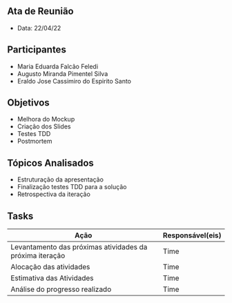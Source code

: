 ## Ata de Reunião
* Data: 22/04/22
## Participantes
  * Maria Eduarda Falcão Feledi
  * Augusto Miranda Pimentel Silva
  * Eraldo Jose Cassimiro do Espirito Santo
## Objetivos
* Melhora do Mockup
* Criação dos Slides
* Testes TDD
* Postmortem
## Tópicos Analisados
* Estruturação da apresentação
* Finalização testes TDD para a solução
* Retrospectiva da iteração
## Tasks
| Ação | Responsável(eis) |
|----------|----------|
|     Levantamento das próximas atividades da próxima iteração      | Time     |
|    Alocação das atividades      | Time     |
|   Estimativa das Atividades      | Time     |
|   Análise do progresso realizado | Time     |
